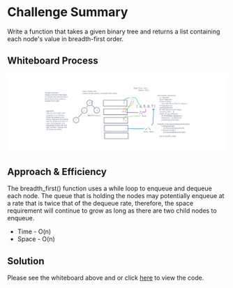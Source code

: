 # Challenge Summary

Write a function that takes a given binary tree and returns a list containing each node's value in breadth-first order.

## Whiteboard Process

![whiteboard_image](../images/breadth_first.png)

## Approach & Efficiency

The breadth_first() function uses a while loop to enqueue and dequeue each node. The queue that is holding the nodes may potentially enqueue at a rate that is twice that of the dequeue rate, therefore, the space requirement will continue to grow as long as there are two child nodes to enqueue.

-   Time - O(n)
-   Space - O(n)

## Solution

Please see the whiteboard above and or click [here](https://github.com/brannonstarnes/data-structures-and-algorithms/blob/main/python/code_challenges/tree_breadth_first/tree_breadth_first.py) to view the code.
